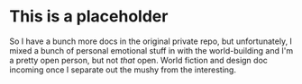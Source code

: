 # This is a placeholder

So I have a bunch more docs in the original private repo, but unfortunately, I mixed a bunch of
personal emotional stuff in with the world-building and I'm a pretty open person, but not *that*
open. World fiction and design doc incoming once I separate out the mushy from the interesting.
